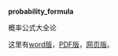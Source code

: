 **probability_formula**

概率公式大全论

这里有[word版](https://raw.githubusercontent.com/peimin/probability_formula/master/%E6%A6%82%E7%8E%87%E8%AE%BA%E4%B8%8E%E6%95%B0%E7%90%86%E7%BB%9F%E8%AE%A1%20%E5%85%AC%E5%BC%8F%EF%BC%88%E5%85%A8%EF%BC%89.doc)，[PDF版](https://raw.githubusercontent.com/peimin/probability_formula/master/%E6%A6%82%E7%8E%87%E8%AE%BA%E4%B8%8E%E6%95%B0%E7%90%86%E7%BB%9F%E8%AE%A1%20%E5%85%AC%E5%BC%8F%EF%BC%88%E5%85%A8%EF%BC%89.pdf)，[网页版](http://peimin.github.io/probability_formula/)。